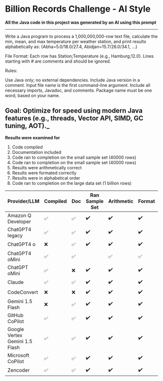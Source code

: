 # Billion Records Challenge - AI Style

**All the Java code in this project was generated by an AI using this prompt**

--- 
Write a Java program to process a 1,000,000,000-row text file, calculate the min, mean, and max temperature per weather station, and print results alphabetically as: 
{Abha=5.0/18.0/27.4, Abidjan=15.7/26.0/34.1, ...}

File Format:
Each row has Station;Temperature (e.g., Hamburg;12.0). Lines starting with # are comments and should be ignored.

Rules:

Use Java only; no external dependencies.
Include Java version in a comment.
Input file name is the first command-line argument.
Include all necessary imports, Javadoc, and comments.
Package name must be one word, based on your name.

Goal:
Optimize for speed using modern Java features (e.g., threads, Vector API, SIMD, GC tuning, AOT)._
---

**Results were examined for** 

1. Code compiled 
2. Documentation included
3. Code ran to completion on the small sample set (40000 rows)
4. Code ran to completion on the small sample set (40000 rows)
5. Results were arithmetically correct
6. Results were formated correctly
7. Results were in alphabetical order
8. Code ran to completion on the large data set (1 billion rows)

| Provider/LLM                   | Compiled   | Doc | Ran Sample Set | Arithmetic | Format | Order | Ran 1BRC |
|--------------------------------|------------|-----|----------------|------------|--------|-------|----------|
| Amazon Q Developer             | ✅          | ✅   | ✔️               | ✔️           | ✔️       | ✔️      | ✔️        |
| ChatGPT4 legacy                | ✅          | ✅   | ✔️             | ✔️         | ✔️     | ✔️    | ✔️       |
| ChatGPT4 o                     | ❌          | ✅   | ✔️             | ✔️         | ✔️     | ✔️    |          |
| ChatGPT4 oMini                 | ✅          | ✅   |                | ✅          | ✅      | ✅     | ❌        |
| ChatGPT oMini                  | ✅️         | ❌   | ✔️             | ✔️         | ✔️     | ✔️    | ✔️       |
| Claude                         | ✅          | ✅   | ✔️             | ✔️         | ✔️     | ✔️    | ✔️       |
| CodeConvert                    | ❌          | ❌   | ✔️             | ✔️         | ✔️     | ✔️    | ✔️       |
| Gemini 1.5 Flash               | ❌          | ✅   | ✔️             | ✔️         | ✔️     | ✔️    | ✔️       |
| GitHub CoPilot                 | ✅          | ✅   | ✔️             | ✔️         | ✔️     | ✔️    | ✔️       |
| Google Vertex Gemini 1.5 Flash | ✅          | ✅   | ✔️             | ✔️         | ✔️     | ✔️    | ✔️       |
| Microsoft CoPilot              | ✅ ️        | ✅   | ✔️             | ✔️         | ✔️     | ✔️    | ✔️       |
| Zencoder                       | ✅          | ✅   | ✔️             | ✔️         | ✔️     | ✔️    | ✔️       |



